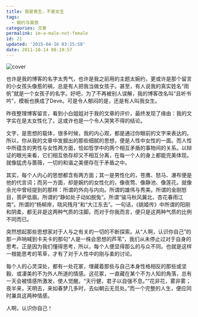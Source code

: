 ```yaml
---
title: 我是男生，不是女生
tags:
  - 婉约与豪放
categories: 文章
permalink: im-a-male-not-female
id: 21
updated: '2015-04-16 03:25:50'
date: 2011-10-14 08:19:57
---
```


![cover](https://cat.yufan.me/cats/054356JoM.jpg)

也许是我的博客的名字太秀气，也许是我之前用的主题太婉约，更或许是那个留言的小女孩头像惹的祸，总是有人把我当做女孩子。甚至，有人说我的真实姓名“雨帆”就是一个女孩子的名字。好吧，为了不再被别人误解，我的博客改名叫“且听书吟”，模板也换成了Deve。可是令人郁闷的是，还是有人叫我女生。

昨夜整理博客留言，看到小白姐姐对于我的文章的评价，最终发现了缘由：我的文字实在是太女性化了。这或许也是一个令人哭笑不得的结论。

<!--more-->

文字，是思想的载体，很多时候，我的内心观，都是通过你眼前的文字来表达的。所以，你从我的文章中发掘出的那些细腻的思想，便是人性中女性的一面。而人性中所蕴含的男性与女性两方面，恰如哲学中的两个相互矛盾的事物间的关系。以辩证的眼光来看，它们相互依存却又不相互分离，在每一个人的身上都能完美体现。就像猛虎与蔷薇，一切的和谐之美便存在于矛盾之中。

其实，每个人内心的思想都含有两方面；其一是男性化的，苍鹰、怒马、瀑布便是他的代言词；而另一方面，却是婉约的女性化的，像夜莺、像静池、像莲花。就像余光中曾经提到的那样：所谓的外向与内向。所谓的雄伟与秀美。所谓的金刚怒目，菩萨低眉。所谓的“静如处子动如脱兔”。所谓“骏马秋风冀北，杏花春雨江南”。所谓的“杨柳岸，晓风残月”和“大江东去”。一句话，《姚姬传》中所谓的阳刚和阴柔，都无非是这两种气质的注脚。而对于你我而言，便只是这两种气质的比例不同而已。

突然想起那些思想家对于人与之有关的一切的不断探索。从“人啊，认识你自己”的那一声呐喊到卡夫卡的那句“人是一株会思想的芦苇”，我们从未停止过对于自身的思考。正是因为我们懂得思考，所以，每个人便显得那么的与众不同。也就是这样一根能思考的苇草，才有了对于人性中的刚与柔的讨论。

每个人的心灵深处，都有一处花冢，埋藏着那些与自己本身性格相反的那些或坚毅、或凄美的不为外人所道的情感。这花冢，一直藏在某个不为人知的角落，总有一天会被情感所激发，使人觉醒。“天行健，君子以自强不息。”“花非花，雾非雾；夜半来，天明去，来如春梦几多时，去似朝云无觅处。”而一个完整的人生，便应同时兼具这两种情感。

人啊，认识你自己！

